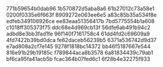 771b59654b0dab96
1b570872d5aba8a6
61b27012c73a58e1
0200f0335e6f663f
8909272e063ee6e5
a83c85b35a534f8e
edfeb349106926ce
ee83eaa51356417b
7bd5775554b1a608
c1018ff305373f75
ddc68e4d969cb13f
56dfe6ab491b94c2
adbd8e3bb3fad1fe
96f140f7161758c4
61dd4fd2c69609a9
4fd7422b39bd0dca
fe62daceb56239b5
6371a536742d9d37
e7ad808a2cf7e145
9278f1818bc14372
bb46f5187667e544
816e91b29b19185c
f789844aca8b3578
6a81834439c79ab1
bf6ca95fa41acb5b
fcac364b07fed6c1
6f28b4e32275f933
